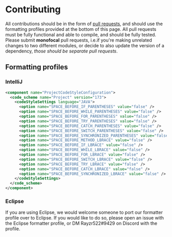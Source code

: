 # Contributing
All contributions should be in the form of [pull requests](https://github.com/kernitus/BukkitOldCombatMechanics/pulls), and should use the formatting profiles provided at the bottom of this page. All pull requests must be fully functional and able to compile, and should be fully tested. Please submit **monofocal** pull requests, i.e.if you're making unrelated changes to two different modules, or decide to also update the version of a dependency, *those should be separate pull requests*.

## Formatting profiles
### IntelliJ
```xml
<component name="ProjectCodeStyleConfiguration">
  <code_scheme name="Project" version="173">
    <codeStyleSettings language="JAVA">
      <option name="SPACE_BEFORE_IF_PARENTHESES" value="false" />
      <option name="SPACE_BEFORE_WHILE_PARENTHESES" value="false" />
      <option name="SPACE_BEFORE_FOR_PARENTHESES" value="false" />
      <option name="SPACE_BEFORE_TRY_PARENTHESES" value="false" />
      <option name="SPACE_BEFORE_CATCH_PARENTHESES" value="false" />
      <option name="SPACE_BEFORE_SWITCH_PARENTHESES" value="false" />
      <option name="SPACE_BEFORE_SYNCHRONIZED_PARENTHESES" value="false" />
      <option name="SPACE_BEFORE_METHOD_LBRACE" value="false" />
      <option name="SPACE_BEFORE_IF_LBRACE" value="false" />
      <option name="SPACE_BEFORE_WHILE_LBRACE" value="false" />
      <option name="SPACE_BEFORE_FOR_LBRACE" value="false" />
      <option name="SPACE_BEFORE_SWITCH_LBRACE" value="false" />
      <option name="SPACE_BEFORE_TRY_LBRACE" value="false" />
      <option name="SPACE_BEFORE_CATCH_LBRACE" value="false" />
      <option name="SPACE_BEFORE_SYNCHRONIZED_LBRACE" value="false" />
    </codeStyleSettings>
  </code_scheme>
</component>
```
### Eclipse
If you are using Eclipse, we would welcome someone to port our formatter profile over to Eclipse. If you would like to do so, please open an issue with the Eclipse formatter profile, or DM Rayzr522#9429 on Discord with the profile.
